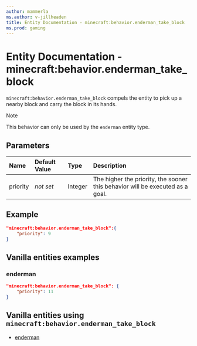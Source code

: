 ```yaml
---
author: mammerla
ms.author: v-jillheaden
title: Entity Documentation - minecraft:behavior.enderman_take_block
ms.prod: gaming
---
```


# Entity Documentation - minecraft:behavior.enderman_take_block

`minecraft:behavior.enderman_take_block` compels the entity to pick up a nearby block and carry the block in its hands.

> [!NOTE]
> This behavior can only be used by the `enderman` entity type.

## Parameters

|Name |Default Value  |Type  |Description  |
|:----------|:----------|:----------|:----------|
|priority|*not set*|Integer|The higher the priority, the sooner this behavior will be executed as a goal.|

## Example

```json
"minecraft:behavior.enderman_take_block":{
    "priority": 9
}
```

## Vanilla entities examples

### enderman

```json
"minecraft:behavior.enderman_take_block": {
    "priority": 11
}
```

## Vanilla entities using `minecraft:behavior.enderman_take_block`

- [enderman](../../../../Source/VanillaBehaviorPack_Snippets/entities/enderman.md)
